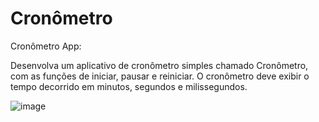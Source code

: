 # Cronômetro

Cronômetro App:

Desenvolva um aplicativo de
cronômetro simples chamado
Cronômetro, com as funções
de iniciar, pausar e reiniciar. O
cronômetro deve exibir o
tempo decorrido em minutos,
segundos e milissegundos.

![image](https://github.com/user-attachments/assets/860c3754-9594-4b0c-b5ab-e34c79feccf1)
